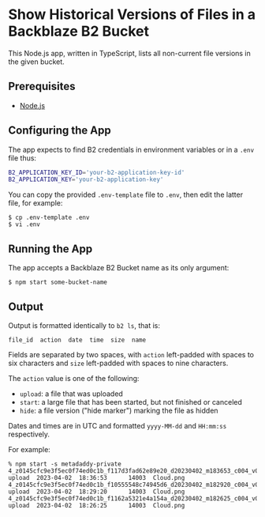 # Show Historical Versions of Files in a Backblaze B2 Bucket

This Node.js app, written in TypeScript, lists all non-current file versions in the given bucket.

## Prerequisites
* [Node.js](https://nodejs.org/)

## Configuring the App

The app expects to find B2 credentials in environment variables or in a `.env` file thus:

```bash
B2_APPLICATION_KEY_ID='your-b2-application-key-id'
B2_APPLICATION_KEY='your-b2-application-key'
```

You can copy the provided `.env-template` file to `.env`, then edit the latter file, for example:

```console
$ cp .env-template .env
$ vi .env
```

## Running the App

The app accepts a Backblaze B2 Bucket name as its only argument:

```console
$ npm start some-bucket-name
```

## Output

Output is formatted identically to `b2 ls`, that is:

```text
file_id  action  date  time  size  name
```

Fields are separated by two spaces, with `action` left-padded with spaces to six characters and `size` left-padded with spaces to nine characters.

The `action` value is one of the following:

* `upload`: a file that was uploaded
* `start`: a large file that has been started, but not finished or canceled
* `hide`: a file version ("hide marker") marking the file as hidden

Dates and times are in UTC and formatted `yyyy-MM-dd` and `HH:mm:ss` respectively.

For example:

```console
% npm start -s metadaddy-private
4_z0145cfc9e3f5ec0f74ed0c1b_f117d3fad62e89e20_d20230402_m183653_c004_v0402012_t0031_u01680460613262  upload  2023-04-02  18:36:53      14003  Cloud.png
4_z0145cfc9e3f5ec0f74ed0c1b_f10555548c74945d6_d20230402_m182920_c004_v0402006_t0049_u01680460160390  upload  2023-04-02  18:29:20      14003  Cloud.png
4_z0145cfc9e3f5ec0f74ed0c1b_f1162a5321e4a154a_d20230402_m182625_c004_v0402014_t0017_u01680459985381  upload  2023-04-02  18:26:25      14003  Cloud.png
```